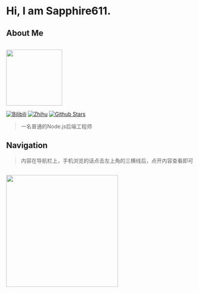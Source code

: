 # Hi, I am Sapphire611.

## About Me 

<img src="/img/logo.jpg"  style="margin-top:15px;" height="150" width="150">
<p>

[![Bilibili](https://img.shields.io/badge/dynamic/json?labelColor=FE7398&logo=bilibili&logoColor=white&label=bilibili%20fans&color=00aeec&query=%24.data.totalSubs&url=https%3A%2F%2Fapi.spencerwoo.com%2Fsubstats%2F%3Fsource%3Dbilibili%26queryKey%3D17383192)](https://space.bilibili.com/17383192)
[![Zhihu](https://img.shields.io/badge/dynamic/json?color=142026&labelColor=0066ff&logo=zhihu&logoColor=white&label=zhihu%20fans&query=%24.data.totalSubs&url=https%3A%2F%2Fapi.spencerwoo.com%2Fsubstats%2F%3Fsource%3Dzhihu%26queryKey%3Dliu-li-yi-30)](https://www.zhihu.com/people/liu-li-yi-30)
[![Github Stars](https://img.shields.io/github/stars/sapphire611?color=faf408&label=github%20stars&logo=github)](https://github.com/sapphire611)

</p>

> 一名普通的Node.js后端工程师
## Navigation

> 内容在导航栏上，手机浏览的话点击左上角的三横线后，点开内容查看即可

<img src="
https://pic3.zhimg.com/80/v2-a2943c56a25f5fd6f14c2d4a8bbc500e_720w.jpg"  style="margin-top:15px;" height="300px;">
